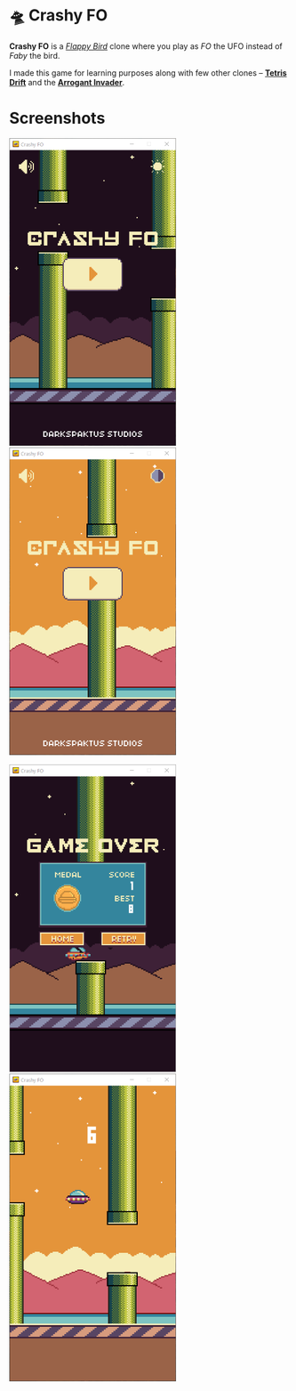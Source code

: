 # 🛸 Crashy FO

**Crashy FO** is a *[Flappy Bird](https://en.wikipedia.org/wiki/Flappy_Bird)* clone where you play as *FO* the UFO instead of *Faby* the bird.

I made this game for learning purposes along with few other clones – **[Tetris Drift](https://github.com/showmik/tetris-drift)** and the **[Arrogant Invader](https://github.com/showmik/arrogant-invader)**.

# Screenshots

<img src="Docs/main-meun-night.png" width="300" alt="MainMenu"/> <img src="Docs/main-menu-day.png" width="300" alt="MainMenu"/>

<img src="Docs/game-over-night.png" width="300" alt="Gameover Screen"/> <img src="Docs/gameplay-day.png" width="300" alt="Gameplay screen"/>
